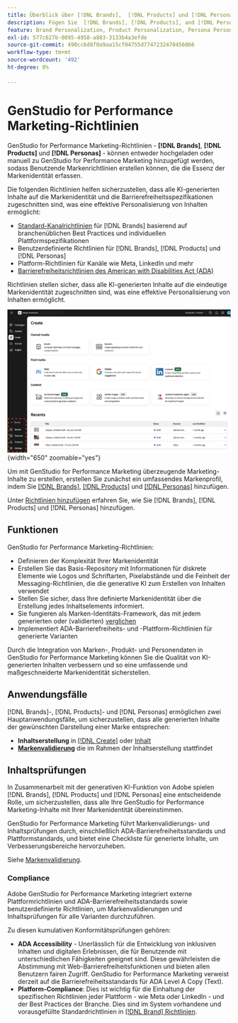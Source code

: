 ```yaml
---
title: Überblick über [!DNL Brands],  [!DNL Products] und [!DNL Personas]
description: Fügen Sie  [!DNL Brands], [!DNL Products], and [!DNL Personas]  GenStudio for Performance Marketing hinzu, um ein umfassendes Markenprofil zu erstellen, das alle Aspekte der Markendarstellung umfasst.
feature: Brand Personalization, Product Personalization, Persona Personalization, Variant Generation, Generative AI
exl-id: 577c627b-0895-4958-a883-3133b4a3efde
source-git-commit: 490cc6d8f0a9aa15cf04755d7747232470456866
workflow-type: tm+mt
source-wordcount: '492'
ht-degree: 0%

---
```


# GenStudio for Performance Marketing-Richtlinien

GenStudio for Performance Marketing-Richtlinien - **[!DNL Brands]**, **[!DNL Products]** und **[!DNL Personas]** - können entweder hochgeladen oder manuell zu GenStudio for Performance Marketing hinzugefügt werden, sodass Benutzende Markenrichtlinien erstellen können, die die Essenz der Markenidentität erfassen.

Die folgenden Richtlinien helfen sicherzustellen, dass alle KI-generierten Inhalte auf die Markenidentität und die Barrierefreiheitsspezifikationen zugeschnitten sind, was eine effektive Personalisierung von Inhalten ermöglicht:

* [Standard-Kanalrichtlinien](/help/user-guide/guidelines/brands.md#default-channel-guidelines) für [!DNL Brands] basierend auf branchenüblichen Best Practices und individuellen Plattformspezifikationen
* Benutzerdefinierte Richtlinien für [!DNL Brands], [!DNL Products] und [!DNL Personas]
* Platform-Richtlinien für Kanäle wie Meta, LinkedIn und mehr
* [Barrierefreiheitsrichtlinien des American with Disabilities Act (ADA)](#compliance)

Richtlinien stellen sicher, dass alle KI-generierten Inhalte auf die eindeutige Markenidentität zugeschnitten sind, was eine effektive Personalisierung von Inhalten ermöglicht.

![Richtlinien in GenStudio for Performance Marketing](/help/assets/guidelines.png){width="650" zoomable="yes"}

Um mit GenStudio for Performance Marketing überzeugende Marketing-Inhalte zu erstellen, erstellen Sie zunächst ein umfassendes Markenprofil, indem Sie [[!DNL Brands]](/help/user-guide/guidelines/brands.md), [[!DNL Products]](/help/user-guide/guidelines/products.md) und [[!DNL Personas]](/help/user-guide/guidelines/personas.md) hinzufügen.

Unter [Richtlinien hinzufügen](/help/user-guide/guidelines/add-guidelines.md) erfahren Sie, wie Sie [!DNL Brands], [!DNL Products] und [!DNL Personas] hinzufügen.

## Funktionen

GenStudio for Performance Marketing-Richtlinien:

* Definieren der Komplexität Ihrer Markenidentität
* Erstellen Sie das Basis-Repository mit Informationen für diskrete Elemente wie Logos und Schriftarten, Pixelabstände und die Feinheit der Messaging-Richtlinien, die die generative KI zum Erstellen von Inhalten verwendet
* Stellen Sie sicher, dass Ihre definierte Markenidentität über die Erstellung jedes Inhaltselements informiert.
* Sie fungieren als Marken-Identitäts-Framework, das mit jedem generierten oder (validierten) [ verglichen ](#brand-validation)
* Implementiert ADA-Barrierefreiheits- und -Plattform-Richtlinien für generierte Varianten

Durch die Integration von Marken-, Produkt- und Personendaten in GenStudio for Performance Marketing können Sie die Qualität von KI-generierten Inhalten verbessern und so eine umfassende und maßgeschneiderte Markenidentität sicherstellen.

## Anwendungsfälle

[!DNL Brands]-, [!DNL Products]- und [!DNL Personas] ermöglichen zwei Hauptanwendungsfälle, um sicherzustellen, dass alle generierten Inhalte der gewünschten Darstellung einer Marke entsprechen:

* **Inhaltserstellung** in [[!DNL Create]](/help/user-guide/create/overview.md) oder [Inhalt](/help/user-guide/content/overview.md)
* [**Markenvalidierung**](#brand-validation) die im Rahmen der Inhaltserstellung stattfindet

## Inhaltsprüfungen

In Zusammenarbeit mit der generativen KI-Funktion von Adobe spielen [!DNL Brands], [!DNL Products] und [!DNL Personas] eine entscheidende Rolle, um sicherzustellen, dass alle Ihre GenStudio for Performance Marketing-Inhalte mit Ihrer Markenidentität übereinstimmen.

GenStudio for Performance Marketing führt Markenvalidierungs- und Inhaltsprüfungen durch, einschließlich ADA-Barrierefreiheitsstandards und Plattformstandards, und bietet eine Checkliste für generierte Inhalte, um Verbesserungsbereiche hervorzuheben.

Siehe [Markenvalidierung](/help/user-guide/guidelines/brand-validation.md).

### Compliance

Adobe GenStudio for Performance Marketing integriert externe Plattformrichtlinien und ADA-Barrierefreiheitsstandards sowie benutzerdefinierte Richtlinien, um Markenvalidierungen und Inhaltsprüfungen für alle Varianten durchzuführen.

Zu diesen kumulativen Konformitätsprüfungen gehören:

* **ADA Accessibility** - Unerlässlich für die Entwicklung von inklusiven Inhalten und digitalen Erlebnissen, die für Benutzende mit unterschiedlichen Fähigkeiten geeignet sind. Diese gewährleisten die Abstimmung mit Web-Barrierefreiheitsfunktionen und bieten allen Benutzern fairen Zugriff. GenStudio for Performance Marketing verweist derzeit auf die Barrierefreiheitsstandards für ADA Level A Copy (Text).
* **Platform-Compliance**: Dies ist wichtig für die Einhaltung der spezifischen Richtlinien jeder Plattform - wie Meta oder LinkedIn - und der Best Practices der Branche. Dies sind im System vorhandene und vorausgefüllte Standardrichtlinien in [[!DNL Brand] Richtlinien](/help/user-guide/guidelines/brands.md#brands-guidelines).
